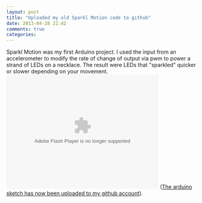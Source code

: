 ```yaml
---
layout: post
title: "Uploaded my old Sparkl Motion code to github"
date: 2013-04-28 22:42
comments: true
categories: 
---
```

Sparkl Motion was my first Arduino project. I used the input from an accelerometer to modify the rate of change of output via pwm to power a strand of LEDs on a necklace. The result were LEDs that "sparkled" quicker or slower depending on your movement. 
<object type="application/x-shockwave-flash" width="400" height="300" data="http://www.flickr.com/apps/video/stewart.swf?v=109786" classid="clsid:D27CDB6E-AE6D-11cf-96B8-444553540000"> <param name="flashvars" value="intl_lang=en-us&photo_secret=ac66ef55cb&photo_id=4448899259"></param> <param name="movie" value="http://www.flickr.com/apps/video/stewart.swf?v=109786"></param> <param name="bgcolor" value="#000000"></param> <param name="allowFullScreen" value="true"></param><embed type="application/x-shockwave-flash" src="http://www.flickr.com/apps/video/stewart.swf?v=109786" bgcolor="#000000" allowfullscreen="true" flashvars="intl_lang=en-us&photo_secret=ac66ef55cb&photo_id=4448899259" height="300" width="400"></embed></object>
([The arduino sketch has now been uploaded to my github account](https://github.com/savagejen/Arduino/tree/master/sparklmotion)).
